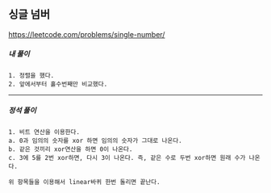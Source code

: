 ## 싱글 넘버

https://leetcode.com/problems/single-number/

<h5> 내 풀이 </h5>

    1. 정렬을 했다.
    2. 앞에서부터 홀수번째만 비교했다.

---

<h5> 정석 풀이 </h5>

    1. 비트 연산을 이용한다.
    a. 0과 임의의 숫자를 xor 하면 임의의 숫자가 그대로 나온다.
    b. 같은 것끼리 xor연산을 하면 0이 나온다.
    c. 3에 5를 2번 xor하면, 다시 3이 나온다. 즉, 같은 수로 두번 xor하면 원래 수가 나온다.

    위 항목들을 이용해서 linear바퀴 한번 돌리면 끝난다.